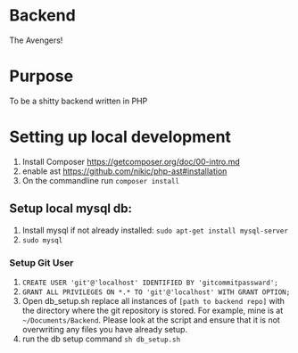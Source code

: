 # Backend
The Avengers!

# Purpose
To be a shitty backend written in PHP

# Setting up local development
1. Install Composer https://getcomposer.org/doc/00-intro.md
2. enable ast https://github.com/nikic/php-ast#installation
3. On the commandline run `composer install`

## Setup local mysql db:
1. Install mysql if not already installed: `sudo apt-get install mysql-server`
2. `sudo mysql`
### Setup Git User
1. `CREATE USER 'git'@'localhost' IDENTIFIED BY 'gitcommitpassward';`
2. `GRANT ALL PRIVILEGES ON *.* TO 'git'@'localhost' WITH GRANT OPTION;`
3. Open db_setup.sh replace all instances of `[path to backend repo]` with the directory where the git repository is stored. For example, mine is at `~/Documents/Backend`. Please look at the script and ensure that it is not overwriting any files you have already setup.
4. run the db setup command `sh db_setup.sh`